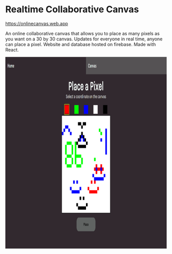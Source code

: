 # Realtime Collaborative Canvas
https://onlinecanvas.web.app

An online collaborative canvas that allows you to place as many pixels as you want on a 30 by 30 canvas. Updates for everyone in real time, anyone can place a pixel. Website and database hosted on firebase. Made with React.

<p>
  <img src="./src/images/project_capture.png" alt="project capture" height=600/>
</p>
